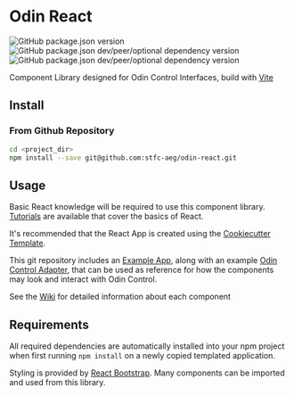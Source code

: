 # Odin React
![GitHub package.json version](https://img.shields.io/github/package-json/v/stfc-aeg/odin-react)
![GitHub package.json dev/peer/optional dependency version](https://img.shields.io/github/package-json/dependency-version/stfc-aeg/odin-react/peer/react)
![GitHub package.json dev/peer/optional dependency version](https://img.shields.io/github/package-json/dependency-version/stfc-aeg/odin-react/dev/vite)

Component Library designed for Odin Control Interfaces, build with [Vite](https://vite.dev/)

## Install

### From Github Repository

```bash
cd <project_dir>
npm install --save git@github.com:stfc-aeg/odin-react.git
```

## Usage

Basic React knowledge will be required to use this component library. [Tutorials](https://react.dev/learn) are available that cover the basics of React.

It's recommended that the React App is created using the [Cookiecutter](https://www.cookiecutter.io/) [Template](https://github.com/stfc-aeg/odin-react-template).

This git repository includes an [Example App](https://github.com/stfc-aeg/odin-react/tree/master/src), along with an example [Odin Control Adapter](https://github.com/stfc-aeg/odin-react/tree/master/control), that can be used as reference for how the components may look and interact with Odin Control.

See the [Wiki](https://github.com/stfc-aeg/odin-react/wiki) for detailed information about each component

## Requirements

All required dependencies are automatically installed into your npm project when first running `npm install` on a newly copied templated application.

Styling is provided by [React Bootstrap](https://react-bootstrap.github.io/docs/getting-started/introduction). Many components can be imported and used from this library.


